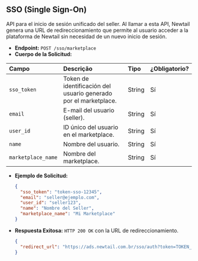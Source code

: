 ## SSO (Single Sign-On)

API para el inicio de sesión unificado del seller. Al llamar a esta API, Newtail genera una URL de redireccionamiento que permite al usuario acceder a la plataforma de Newtail sin necesidad de un nuevo inicio de sesión.

* **Endpoint:** `POST /sso/marketplace`
* **Cuerpo de la Solicitud:**

| Campo | Descrição | Tipo | ¿Obligatorio? |
| :--- | :--- | :--- | :--- |
| `sso_token` | Token de identificación del usuario generado por el marketplace. | String | Sí |
| `email` | E-mail del usuario (seller). | String | Sí |
| `user_id` | ID único del usuario en el marketplace. | String | Sí |
| `name` | Nombre del usuario. | String | Sí |
| `marketplace_name` | Nombre del marketplace. | String | Sí |

* **Ejemplo de Solicitud:**
  ```json
  {
    "sso_token": "token-sso-12345",
    "email": "seller@ejemplo.com",
    "user_id": "seller123",
    "name": "Nombre del Seller",
    "marketplace_name": "Mi Marketplace"
  }
  ```

* **Respuesta Exitosa:** `HTTP 200 OK` con la URL de redireccionamiento.
  ```json
  {
    "redirect_url": "https://ads.newtail.com.br/sso/auth?token=TOKEN_GENERADO"
  }
  ```